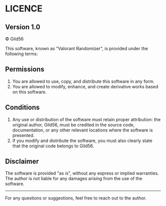 # LICENCE

## Version 1.0

© Gild56

This software, known as "Valorant Randomizer", is provided under the following terms:

## Permissions

1. You are allowed to use, copy, and distribute this software in any form.
2. You are allowed to modify, enhance, and create derivative works based on this software.

## Conditions

1. Any use or distribution of the software must retain proper attribution: the original author, Gild56, must be credited in the source code, documentation, or any other relevant locations where the software is presented.
2. If you modify and distribute the software, you must also clearly state that the original code belongs to Gild56.

## Disclaimer

The software is provided "as is", without any express or implied warranties. The author is not liable for any damages arising from the use of the software.

---

For any questions or suggestions, feel free to reach out to the author.
